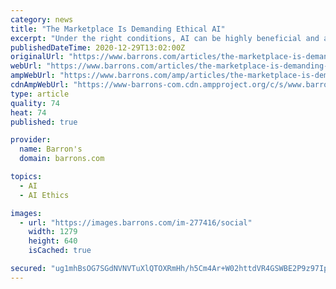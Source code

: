 ```yaml
---
category: news
title: "The Marketplace Is Demanding Ethical AI"
excerpt: "Under the right conditions, AI can be highly beneficial and a force for good. Under the wrong conditions, however, AI can lead to widespread discrimination and reinforce existing socioeconomic disparities."
publishedDateTime: 2020-12-29T13:02:00Z
originalUrl: "https://www.barrons.com/articles/the-marketplace-is-demanding-ethical-ai-51609102357"
webUrl: "https://www.barrons.com/articles/the-marketplace-is-demanding-ethical-ai-51609102357"
ampWebUrl: "https://www.barrons.com/amp/articles/the-marketplace-is-demanding-ethical-ai-51609102357"
cdnAmpWebUrl: "https://www-barrons-com.cdn.ampproject.org/c/s/www.barrons.com/amp/articles/the-marketplace-is-demanding-ethical-ai-51609102357"
type: article
quality: 74
heat: 74
published: true

provider:
  name: Barron's
  domain: barrons.com

topics:
  - AI
  - AI Ethics

images:
  - url: "https://images.barrons.com/im-277416/social"
    width: 1279
    height: 640
    isCached: true

secured: "ug1mhBsOG7SGdNVNVTuXlQTOXRmHh/h5Cm4Ar+W02httdVR4GSWBE2P9z97Ipkt904SbVHvGpeh7OchChxFNOtlBoqMQ4srtE8nD9e/R9wg7sESc/uPh2pCIpc3pvCvV9CTz4bIWTUuPqUtoOXiTUpeUBnWHjultbu6LNeduCKjuELuZM+7wD2FzogCxGRyl6RkWCI+34ZPieVOj4+Va/ydClx6xXmG7FnsznqbzkyjX8wmdU81f8noN+VfB7hNhDiMEn4PheUfPAWshthJC0xRRHwDLO7rtY3bwpLCZckVKritN+QJom+fGmvKODwvp8JJtExjUYlHDz2vClNtymgVok2wk5/Mw9RJkcl1WEe8=;s6/2dSrGrn+lGFS9rSBdFQ=="
---
```


